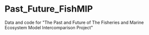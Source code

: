 # Past_Future_FishMIP
Data and code for "The Past and Future of The Fisheries and Marine Ecosystem Model Intercomparison Project"
